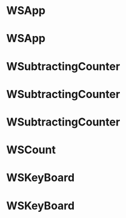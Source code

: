 # WSApp
# WSApp
# WSubtractingCounter
# WSubtractingCounter
# WSubtractingCounter
# WSCount
# WSKeyBoard
# WSKeyBoard
